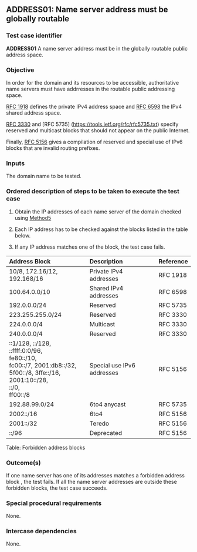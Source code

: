 ## ADDRESS01: Name server address must be globally routable

### Test case identifier
**ADDRESS01** A name server address must be in the globally routable public
 address space.

### Objective

In order for the domain and its resources to be accessible, authoritative 
name servers must have addrresses in the routable public addressing space.

[RFC 1918](https://tools.ietf.org/rfc/rfc1918.txt) defines the private IPv4
address space and [RFC 6598](https://tools.ietf.org/rfc/rfc6598.txt) the IPv4
shared address space. 

[RFC 3330](https://tools.ietf.org/rfc/rfc3330.txt) and [RFC 5735]
(https://tools.ietf.org/rfc/rfc5735.txt) specify reserved and multicast blocks
that should not appear on the public Internet.

Finally, [RFC 5156](https://tools.ietf.org/rfc/rfc5156.txt) gives a compilation
of reserved and special use of IPv6 blocks that are invalid routing prefixes.

### Inputs

The domain name to be tested.

### Ordered description of steps to be taken to execute the test case

1. Obtain the IP addresses of each name server of the domain checked using
   [Method5](../Methods.md)

2. Each IP address has to be checked against the blocks listed in the table below.
 
3. If any IP address matches one of the block, the test case fails.


|Address Block                        | Description               | Reference |
|:------------------------------------|:--------------------------|:----------|
| 10/8, 172.16/12, 192.168/16         | Private IPv4 addresses    | RFC 1918  |                 
| 100.64.0.0/10                       | Shared IPv4 addresses     | RFC 6598  |
| 192.0.0.0/24			      | Reserved                  | RFC 5735  |
| 223.255.255.0/24		      | Reserved                  | RFC 3330  |
| 224.0.0.0/4		              | Multicast                 | RFC 3330  |
| 240.0.0.0/4		              | Reserved                  | RFC 3330  |
| ::1/128, ::/128, <br> ::ffff:0:0/96, <br> fe80::/10,<br> fc00::/7, 2001:db8::/32,<br> 5f00::/8, 3ffe::/16,<br>  2001:10::/28,<br> ::/0,<br> ff00::/8 | Special use IPv6 addresses| RFC 5156  |
| 192.88.99.0/24		      | 6to4 anycast              | RFC 5735  |
| 2002::/16                           | 6to4                      | RFC 5156  |
| 2001::/32                           | Teredo                    | RFC 5156  |
| ::<ipv4-address>/96                 | Deprecated                | RFC 5156  |

Table: Forbidden address blocks

### Outcome(s)

If one name server has one of its addresses matches a forbidden address block , the test fails.
If all the name server addresses are outside these forbidden blocks, the test case succeeds. 

### Special procedural requirements

None.

### Intercase dependencies

None.














